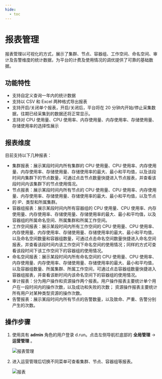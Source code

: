 ```yaml
---
hide:
  - toc
---
```


# 报表管理

报表管理以可视化的方式，展示了集群、节点、容器组、工作空间、命名空间、审计及告警维度的统计数据，为平台的计费及使用情况的调优提供了可靠的基础数据。

## 功能特性

- 支持自定义查询一年内的统计数据
- 支持以 CSV 和 Excel 两种格式导出报表
- 支持开启/关闭单个报表，开启/关闭后，平台将在 20 分钟内开始/停止采集数据，往期已经采集到的数据还将正常显示。
- 支持对 CPU 使用量、CPU 使用率、内存使用量、内存使用率、存储使用量、存储使用率的选择性展示

## 报表维度

目前支持以下几种报表：

- 集群报表：展示某段时间内所有集群的 CPU 使用量、CPU 使用率、内存使用量、内存使用率、存储使用量、存储使用率的最大、最小和平均值，以及该段时间内集群下的节点数量，可通过点击节点数量快捷进入节点报表，并查看该段时间内该集群下的节点使用情况。
- 节点报表：展示某段时间内所有节点的 CPU 使用量、CPU 使用率、内存使用量、内存使用率、存储使用量、存储使用率的最大、最小和平均值，以及节点的 IP、类型和所属集群。
- 容器组报表：展示某段时间内所有容器组的 CPU 使用量、CPU 使用率、内存使用量、内存使用率、存储使用量、存储使用率的最大、最小和平均值，以及容器组的所属命名空间、所属集群和所属工作空间。
- 工作空间报表：展示某段时间内所有工作空间的 CPU 使用量、CPU 使用率、内存使用量、内存使用率、存储使用量、存储使用率的最大、最小和平均值，以及命名空间数量和容器组数量，可通过点击命名空间数量快捷进入命名空间报表，并查看该段时间内该工作空间下命名空间的使用情况；同样的方式可查看该段时间下该工作空间下的容器组的使用情况。
- 命名空间报表：展示某段时间内所有命名空间的 CPU 使用量、CPU 使用率、内存使用量、内存使用率、存储使用量、存储使用率的最大、最小和平均值，以及容器组数量、所属集群、所属工作空间，可通过点击容器组数量快捷进入容器组报表，并查看该断时间内该命名空间下的容器组的使用情况。
- 审计报表：分为用户操作和资源操作两个报表。用户操作报表主要统计单个用户在一段时间内的操作次数，以及成功和失败的次数；
  资源操作报表主要统计所有用户对某种类型资源的操作次数。
- 告警报表：展示某段时间内所有节点的告警数量，以及致命、严重、告警分别产生的次数。

## 操作步骤

1. 使用具有 __admin__ 角色的用户登录 d.run。点击左侧导航栏底部的 __全局管理__ -> __运营管理__ 。

    ![报表管理](https://docs.daocloud.io/daocloud-docs-images/docs/zh/docs/ghippo/images/gmagpiereport.png)
   
1. 进入运营管理后切换不同菜单可查看集群、节点、容器组等报表。

    ![报表](https://docs.daocloud.io/daocloud-docs-images/docs/zh/docs/ghippo/images/report01.png)
